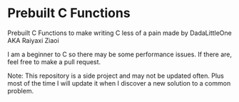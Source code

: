 # Prebuilt C Functions

Prebuilt C Functions to make writing C less of a pain made by DadaLittleOne AKA Raiyaxi Ziaoi

I am a beginner to C so there may be some performance issues. If there are, feel free to make a pull request.

Note: This repository is a side project and may not be updated often. Plus most of the time I will update it when I discover a new solution to a common problem.
